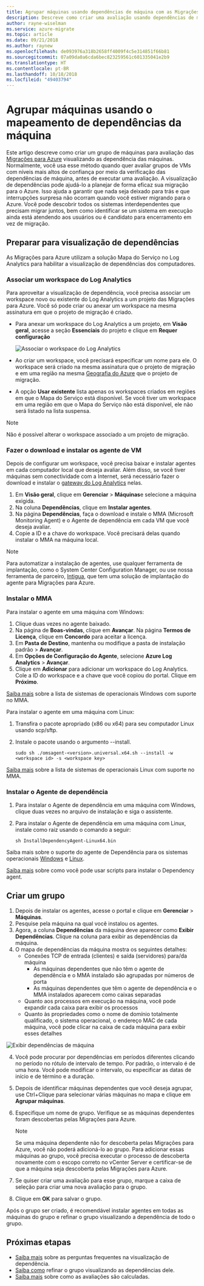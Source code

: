 ```yaml
---
title: Agrupar máquinas usando dependências de máquina com as Migrações para Azure | Microsoft Docs
description: Descreve como criar uma avaliação usando dependências de máquina com o serviço Migrações para Azure.
author: rayne-wiselman
ms.service: azure-migrate
ms.topic: article
ms.date: 09/21/2018
ms.author: raynew
ms.openlocfilehash: de093976a318b2658ff4009f4c5e314851f66b81
ms.sourcegitcommit: 07a09da0a6cda6bec823259561c601335041e2b9
ms.translationtype: HT
ms.contentlocale: pt-BR
ms.lasthandoff: 10/18/2018
ms.locfileid: "49403794"
---
```

# <a name="group-machines-using-machine-dependency-mapping"></a>Agrupar máquinas usando o mapeamento de dependências da máquina

Este artigo descreve como criar um grupo de máquinas para avaliação das [Migrações para Azure](migrate-overview.md) visualizando as dependência das máquinas. Normalmente, você usa esse método quando quer avaliar grupos de VMs com níveis mais altos de confiança por meio da verificação das dependências de máquina, antes de executar uma avaliação. A visualização de dependências pode ajudá-lo a planejar de forma eficaz sua migração para o Azure. Isso ajuda a garantir que nada seja deixado para trás e que interrupções surpresa não ocorram quando você estiver migrando para o Azure. Você pode descobrir todos os sistemas interdependentes que precisam migrar juntos, bem como identificar se um sistema em execução ainda está atendendo aos usuários ou é candidato para encerramento em vez de migração.


## <a name="prepare-for-dependency-visualization"></a>Preparar para visualização de dependências
As Migrações para Azure utilizam a solução Mapa do Serviço no Log Analytics para habilitar a visualização de dependências dos computadores.

### <a name="associate-a-log-analytics-workspace"></a>Associar um workspace do Log Analytics
Para aproveitar a visualização de dependência, você precisa associar um workspace novo ou existente do Log Analytics a um projeto das Migrações para Azure. Você só pode criar ou anexar um workspace na mesma assinatura em que o projeto de migração é criado.

- Para anexar um workspace do Log Analytics a um projeto, em **Visão geral**, acesse a seção **Essenciais** do projeto e clique em **Requer configuração**

    ![Associar o workspace do Log Analytics](./media/concepts-dependency-visualization/associate-workspace.png)

- Ao criar um workspace, você precisará especificar um nome para ele. O workspace será criado na mesma assinatura que o projeto de migração e em uma região na mesma [Geografia do Azure](https://azure.microsoft.com/global-infrastructure/geographies/) que o projeto de migração.
- A opção **Usar existente** lista apenas os workspaces criados em regiões em que o Mapa do Serviço está disponível. Se você tiver um workspace em uma região em que o Mapa do Serviço não está disponível, ele não será listado na lista suspensa.

> [!NOTE]
> Não é possível alterar o workspace associado a um projeto de migração.

### <a name="download-and-install-the-vm-agents"></a>Fazer o download e instalar os agente de VM
Depois de configurar um workspace, você precisa baixar e instalar agentes em cada computador local que deseja avaliar. Além disso, se você tiver máquinas sem conectividade com a Internet, será necessário fazer o download e instalar o [gateway do Log Analytics](../log-analytics/log-analytics-oms-gateway.md) nelas.

1. Em **Visão geral**, clique em **Gerenciar** > **Máquinas**e selecione a máquina exigida.
2. Na coluna **Dependências**, clique em **Instalar agentes**.
3. Na página **Dependências**, faça o download e instale o MMA (Microsoft Monitoring Agent) e o Agente de dependência em cada VM que você deseja avaliar.
4. Copie a ID e a chave do workspace. Você precisará delas quando instalar o MMA na máquina local.

> [!NOTE]
> Para automatizar a instalação de agentes, use qualquer ferramenta de implantação, como o System Center Configuration Manager, ou use nossa ferramenta de parceiro, [Intigua](https://www.intigua.com/getting-started-intigua-for-azure-migration), que tem uma solução de implantação do agente para Migrações para Azure.

### <a name="install-the-mma"></a>Instalar o MMA

Para instalar o agente em uma máquina com Windows:

1. Clique duas vezes no agente baixado.
2. Na página de **Boas-vindas**, clique em **Avançar**. Na página **Termos de Licença**, clique em **Concordo** para aceitar a licença.
3. Em **Pasta de Destino**, mantenha ou modifique a pasta de instalação padrão > **Avançar**.
4. Em **Opções de Configuração do Agente**, selecione **Azure Log Analytics** > **Avançar**.
5. Clique em **Adicionar** para adicionar um workspace do Log Analytics. Cole a ID do workspace e a chave que você copiou do portal. Clique em **Próximo**.

[Saiba mais](https://docs.microsoft.com/azure/log-analytics/log-analytics-concept-hybrid#supported-windows-operating-systems) sobre a lista de sistemas de operacionais Windows com suporte no MMA.

Para instalar o agente em uma máquina com Linux:

1. Transfira o pacote apropriado (x86 ou x64) para seu computador Linux usando scp/sftp.
2. Instale o pacote usando o argumento --install.

    ```sudo sh ./omsagent-<version>.universal.x64.sh --install -w <workspace id> -s <workspace key>```

[Saiba mais](https://docs.microsoft.com/azure/log-analytics/log-analytics-concept-hybrid#supported-linux-operating-systems) sobre a lista de sistemas de operacionais Linux com suporte no MMA.

### <a name="install-the-dependency-agent"></a>Instalar o Agente de dependência
1. Para instalar o Agente de dependência em uma máquina com Windows, clique duas vezes no arquivo de instalação e siga o assistente.
2. Para instalar o Agente de dependência em uma máquina com Linux, instale como raiz usando o comando a seguir:

    ```sh InstallDependencyAgent-Linux64.bin```

Saiba mais sobre o suporte do agente de Dependência para os sistemas operacionais [Windows](../monitoring/monitoring-service-map-configure.md#supported-windows-operating-systems) e [Linux](../monitoring/monitoring-service-map-configure.md#supported-linux-operating-systems).

[Saiba mais](https://docs.microsoft.com/azure/monitoring/monitoring-service-map-configure#installation-script-examples) sobre como você pode usar scripts para instalar o Dependency agent.

## <a name="create-a-group"></a>Criar um grupo

1. Depois de instalar os agentes, acesse o portal e clique em **Gerenciar** > **Máquinas**.
2. Pesquise pela máquina na qual você instalou os agentes.
3. Agora, a coluna **Dependências** da máquina deve aparecer como **Exibir Dependências**. Clique na coluna para exibir as dependências da máquina.
4. O mapa de dependências da máquina mostra os seguintes detalhes:
    - Conexões TCP de entrada (clientes) e saída (servidores) para/da máquina
        - As máquinas dependentes que não têm o agente de dependência e o MMA instalado são agrupadas por números de porta
        - As máquinas dependentes que têm o agente de dependência e o MMA instalados aparecem como caixas separadas
    - Quanto aos processos em execução na máquina, você pode expandir cada caixa para exibir os processos
    - Quanto às propriedades como o nome de domínio totalmente qualificado, o sistema operacional, o endereço MAC de cada máquina, você pode clicar na caixa de cada máquina para exibir esses detalhes

 ![Exibir dependências de máquina](./media/how-to-create-group-machine-dependencies/machine-dependencies.png)

4. Você pode procurar por dependências em períodos diferentes clicando no período no rótulo de intervalo de tempo. Por padrão, o intervalo é de uma hora. Você pode modificar o intervalo, ou especificar as datas de início e de término e a duração.
5. Depois de identificar máquinas dependentes que você deseja agrupar, use Ctrl+Clique para selecionar várias máquinas no mapa e clique em **Agrupar máquinas**.
6. Especifique um nome de grupo. Verifique se as máquinas dependentes foram descobertas pelas Migrações para Azure.

    > [!NOTE]
    > Se uma máquina dependente não for descoberta pelas Migrações para Azure, você não poderá adicioná-lo ao grupo. Para adicionar essas máquinas ao grupo, você precisa executar o processo de descoberta novamente com o escopo correto no vCenter Server e certificar-se de que a máquina seja descoberta pelas Migrações para Azure.  

7. Se quiser criar uma avaliação para esse grupo, marque a caixa de seleção para criar uma nova avaliação para o grupo.
8. Clique em **OK** para salvar o grupo.

Após o grupo ser criado, é recomendável instalar agentes em todas as máquinas do grupo e refinar o grupo visualizando a dependência de todo o grupo.

## <a name="next-steps"></a>Próximas etapas

- [Saiba mais](https://docs.microsoft.com/azure/migrate/resources-faq#dependency-visualization) sobre as perguntas frequentes na visualização de dependência.
- [Saiba como](how-to-create-group-dependencies.md) refinar o grupo visualizando as dependências dele.
- [Saiba mais](concepts-assessment-calculation.md) sobre como as avaliações são calculadas.

